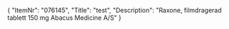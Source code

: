 {
  "ItemNr": "076145",
  "Title": "test",
  "Description": "Raxone, filmdragerad tablett 150 mg Abacus Medicine A/S"
}